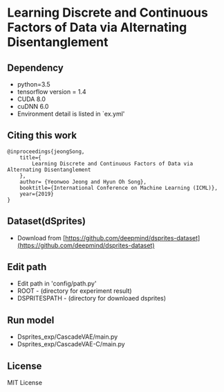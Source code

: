 # Learning Discrete and Continuous Factors of Data via Alternating Disentanglement
## Dependency
- python=3.5
- tensorflow version = 1.4
- CUDA 8.0
- cuDNN 6.0
- Environment detail is listed in `ex.yml'

## Citing this work
```
@inproceedings{jeongSong,
    title={
        Learning Discrete and Continuous Factors of Data via Alternating Disentanglement
    },
    author= {Yeonwoo Jeong and Hyun Oh Song},
    booktitle={International Conference on Machine Learning (ICML)},
    year={2019}
}
```

## Dataset(dSprites)
- Download from [https://github.com/deepmind/dsprites-dataset](https://github.com/deepmind/dsprites-dataset)

## Edit path
- Edit path in 'config/path.py'
- ROOT - (directory for experiment result)
- DSPRITESPATH - (directory for downloaed dsprites)

## Run model
- Dsprites_exp/CascadeVAE/main.py
- Dsprites_exp/CascadeVAE-C/main.py

## License
MIT License 
